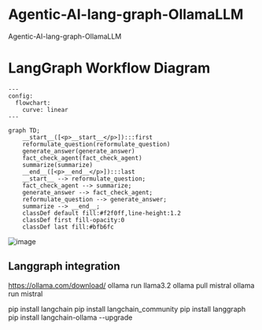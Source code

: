 # Agentic-AI-lang-graph-OllamaLLM
Agentic-AI-lang-graph-OllamaLLM


# LangGraph Workflow Diagram

```mermaid
---
config:
  flowchart:
    curve: linear
---

graph TD;
	__start__([<p>__start__</p>]):::first
	reformulate_question(reformulate_question)
	generate_answer(generate_answer)
	fact_check_agent(fact_check_agent)
	summarize(summarize)
	__end__([<p>__end__</p>]):::last
	__start__ --> reformulate_question;
	fact_check_agent --> summarize;
	generate_answer --> fact_check_agent;
	reformulate_question --> generate_answer;
	summarize --> __end__;
	classDef default fill:#f2f0ff,line-height:1.2
	classDef first fill-opacity:0
	classDef last fill:#bfb6fc
```



![image](https://github.com/user-attachments/assets/9951df97-c65d-4734-8593-8d661f197ef3)


## Langgraph integration
https://ollama.com/download/
ollama run llama3.2
ollama pull mistral
ollama run mistral

pip install langchain
pip install langchain_community
pip install langgraph
pip install langchain-ollama --upgrade

